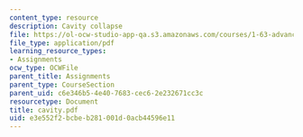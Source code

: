 ```yaml
---
content_type: resource
description: Cavity collapse
file: https://ol-ocw-studio-app-qa.s3.amazonaws.com/courses/1-63-advanced-fluid-dynamics-of-the-environment-fall-2002/e3e552f2bcbeb281001d0acb44596e11_cavity.pdf
file_type: application/pdf
learning_resource_types:
- Assignments
ocw_type: OCWFile
parent_title: Assignments
parent_type: CourseSection
parent_uid: c6e346b5-4e40-7683-cec6-2e232671cc3c
resourcetype: Document
title: cavity.pdf
uid: e3e552f2-bcbe-b281-001d-0acb44596e11
---
```

